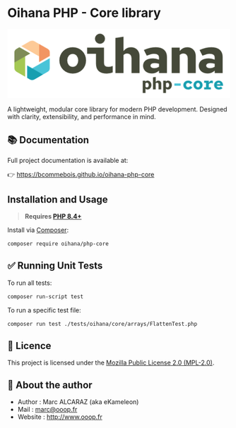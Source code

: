 # Oihana PHP - Core library

![Oihana Php Core](https://raw.githubusercontent.com/BcommeBois/oihana-php-core/main/.phpdoc/template/assets/images/oihana-php-core-logo-inline-512x160.png)

A lightweight, modular core library for modern PHP development.
Designed with clarity, extensibility, and performance in mind.

## 📚 Documentation

Full project documentation is available at:

👉 https://bcommebois.github.io/oihana-php-core

## Installation and Usage

> **Requires [PHP 8.4+](https://php.net/releases/)**

Install via [Composer](https://getcomposer.org):

```bash
composer require oihana/php-core
```

## ✅ Running Unit Tests

To run all tests:
```bash
composer run-script test
```

To run a specific test file:
```bash
composer run test ./tests/oihana/core/arrays/FlattenTest.php
```

## 🧾 Licence

This project is licensed under the [Mozilla Public License 2.0 (MPL-2.0)](https://www.mozilla.org/en-US/MPL/2.0/).

## 👤 About the author

 * Author : Marc ALCARAZ (aka eKameleon)
 * Mail : marc@ooop.fr
 * Website : http://www.ooop.fr
